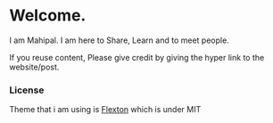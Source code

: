 # Welcome.

I am Mahipal. I am here to Share, Learn and to meet people.

If you reuse content, Please give credit by giving the hyper link to the website/post.


### License
Theme that i am using is [Flexton] which is under MIT

[Flexton]: http://github.com/artemsheludko/flexton/blob/master/LICENSE.txt
